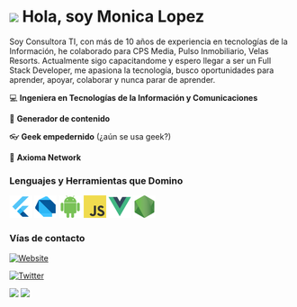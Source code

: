
# <a href="https://www.gautamkrishnar.com/"><img src="https://media.giphy.com/media/hvRJCLFzcasrR4ia7z/giphy.gif" width="25px"></a>  Hola, soy Monica Lopez

Soy Consultora TI, con más de 10 años de experiencia en tecnologías de la Información, he colaborado para CPS Media, Pulso Inmobiliario, Velas Resorts. Actualmente sigo capacitandome y espero llegar a ser un Full Stack Developer, me apasiona la tecnología, busco oportunidades para aprender, apoyar, colaborar y nunca parar de aprender.

:computer: **Ingeniera en Tecnologías de la Información y Comunicaciones**  

:pencil: **Generador de contenido**  

:eyeglasses: **Geek empedernido** (¿aún se usa geek?)  

:briefcase: **Axioma Network**

### Lenguajes y Herramientas que Domino

<code><img height="40" src="https://raw.githubusercontent.com/github/explore/80688e429a7d4ef2fca1e82350fe8e3517d3494d/topics/flutter/flutter.png"></code>
<code><img height="40" src="https://raw.githubusercontent.com/github/explore/80688e429a7d4ef2fca1e82350fe8e3517d3494d/topics/dart/dart.png"></code>
<code><img height="40" src="https://raw.githubusercontent.com/github/explore/80688e429a7d4ef2fca1e82350fe8e3517d3494d/topics/android/android.png"></code>
<code><img height="40" src="https://raw.githubusercontent.com/github/explore/80688e429a7d4ef2fca1e82350fe8e3517d3494d/topics/javascript/javascript.png"></code>
<code><img height="40" src="https://raw.githubusercontent.com/github/explore/80688e429a7d4ef2fca1e82350fe8e3517d3494d/topics/vue/vue.png"></code>
<code><img height="40" src="https://raw.githubusercontent.com/github/explore/80688e429a7d4ef2fca1e82350fe8e3517d3494d/topics/nodejs/nodejs.png"></code>    




### Vías de contacto

[![Website](https://img.shields.io/website?down_message=online&label=Axioma%20Network&logo=http%3A%2F%2Faxioma.network%2Fwp-content%2Fuploads%2F2020%2F08%2FIsotipo.png&style=for-the-badge&up_color=green&url=http%3A%2F%2Faxioma.network)][website]

[![Twitter](https://img.shields.io/twitter/follow/mlopezglz?style=for-the-badge)][twitter]


[<img src="https://img.icons8.com/color/48/000000/facebook-new.png"/>][facebook]
[<img src="https://img.icons8.com/color/48/000000/linkedin-circled.png"/>][linkedin]


[website]: http://axioma.network/
[twitter]: https://twitter.com/mlopezglz
[linkedin]: https://www.linkedin.com/in/mlopzgl/
[facebook]: https://www.facebook.com/mlopezgl88